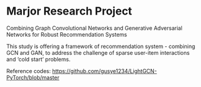 # Marjor Research Project
Combining Graph Convolutional Networks and Generative Adversarial Networks for Robust Recommendation Systems

This study is offering a framework of recommendation system - combining GCN and GAN, to address the challenge of sparse user-item interactions and ‘cold start’ problems.





Reference codes: https://github.com/gusye1234/LightGCN-PyTorch/blob/master
